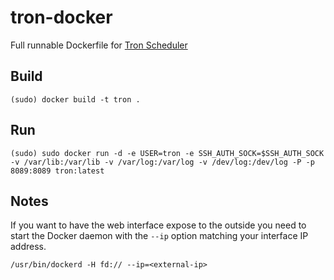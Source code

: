 # tron-docker

Full runnable Dockerfile for [Tron Scheduler](https://github.com/Yelp/Tron)

## Build

```
(sudo) docker build -t tron .
```

## Run

```
(sudo) sudo docker run -d -e USER=tron -e SSH_AUTH_SOCK=$SSH_AUTH_SOCK -v /var/lib:/var/lib -v /var/log:/var/log -v /dev/log:/dev/log -P -p 8089:8089 tron:latest
```

## Notes

If you want to have the web interface expose to the outside you need to start the Docker daemon with the `--ip` option matching your interface IP address.

```
/usr/bin/dockerd -H fd:// --ip=<external-ip>
``` 
